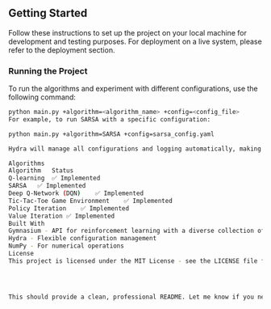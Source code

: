 ## Getting Started

Follow these instructions to set up the project on your local machine for development and testing purposes. For deployment on a live system, please refer to the deployment section.

### Running the Project

To run the algorithms and experiment with different configurations, use the following command:

```bash
python main.py +algorithm=<algorithm_name> +config=<config_file>
For example, to run SARSA with a specific configuration:

python main.py +algorithm=SARSA +config=sarsa_config.yaml

Hydra will manage all configurations and logging automatically, making it easier to experiment with different setups. After running the algorithms, refer to the .ipynb files in the /experiments directory to view and analyze the results.

Algorithms
Algorithm	Status
Q-learning	✅ Implemented
SARSA	✅ Implemented
Deep Q-Network (DQN)	✅ Implemented
Tic-Tac-Toe Game Environment	✅ Implemented
Policy Iteration	✅ Implemented
Value Iteration	✅ Implemented
Built With
Gymnasium - API for reinforcement learning with a diverse collection of reference environments
Hydra - Flexible configuration management
NumPy - For numerical operations
License
This project is licensed under the MIT License - see the LICENSE file for details.




This should provide a clean, professional README. Let me know if you need anything else!





